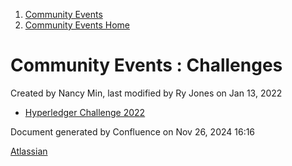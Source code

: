 1. [Community Events](index.html)
2. [Community Events Home](Community-Events-Home_21790731.html)

# Community Events : Challenges

Created by Nancy Min, last modified by Ry Jones on Jan 13, 2022

- [Hyperledger Challenge 2022](Hyperledger-Challenge-2022_21792351.html)

Document generated by Confluence on Nov 26, 2024 16:16

[Atlassian](http://www.atlassian.com/)
